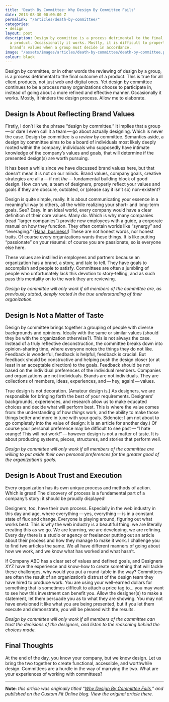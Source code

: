 ```yaml
---
title: 'Death By Committee: Why Design By Committee Fails'
date: 2013-08-30 00:00:00 Z
permalink: "/articles/death-by-committee/"
categories:
- design
layout: post
description: Design by committee is a process detrimental to the final outcome of
  a product. Occassionally it works. Mostly, it is difficult to properly reflect a
  brand’s values when a group must decide in accordance.
image: "/assets/images/articles/death-by-committee/death-by-committee.png"
colour: black
---
```


Design by committee, or in other words the reviewing of design by a group, is a process detrimental to the final outcome of a product. This is true for all client products, not just web and digital ones. Yet design by committee continues to be a process many organizations choose to participate in, instead of going about a more refined and effective manner. Occasionally it works. Mostly, it hinders the design process. Allow me to elaborate.

## Design Is About Reflecting Brand Values

Firstly, I don’t like the phrase “design by committee.” It implies that a group — or dare I even call it a team — go about actually designing. Which is never the case. Design by committee is a *review* by committee. Semantics aside, a design by committee aims to be a board of individuals most likely deeply rooted within the company, individuals who supposedly have intimate knowledge of the company’s values and goals, that will determine if the presented design(s) are worth pursuing.

It has been a while since we have discussed brand values here, but that doesn’t mean it is not on our minds. Brand values, company goals, creative strategies are all a — if not *the* — fundamental building block of good design. How can we, a team of designers, properly reflect your values and goals if they are obscure, outdated, or (please say it isn’t so) non-existent?

Design is quite simple, really. It is about communicating your essence in a meaningful way to others, all the while realizing your short- and long-term goals. See? Easy. In an ideal world, every company would have a clear definition of their core values. Many do. Which is why many companies (read “larger companies”) provide new employees with a guide, a corporate manual on how they function. They often contain worlds like “synergy” and “leveraging.” ([Haha, business!](http://customfitonline.com/media/152333/haha-business.jpg)) These are not honest words, nor honest traits. Of course every organizations wants these things. It is like putting “passionate” on your résumé: of course you are passionate, so is everyone else here.

These values are instilled in employees and partners because an organization has a brand, a story, and tale to tell. They have goals to accomplish and people to satisfy. Committees are often a jumbling of people who unfortunately lack this devotion to story-telling, and as such pass this mentality on to the work they are reviewing.

*Design by committee will only work if all members of the committee are, as previously stated, deeply rooted in the true understanding of their organization.*

## Design Is Not a Matter of Taste

Design by committee brings together a grouping of people with diverse backgrounds and opinions. Ideally with the same or similar values (should they be with the organization otherwise?). This is not always the case. Instead of a truly reflective deconstruction, the committee breaks down into opinion-sharing time, where everyone notes the things they do not like. Feedback is wonderful, feedback is helpful, feedback is crucial. But feedback should be constructive and helping push the design closer (or at least in an acceptable direction) to the goals. Feedback should be not based on the individual preferences of the individual members. Companies and organizations are not individuals. Brands are not individuals. They are collections of members, ideas, experiences, and — hey, again! — values.

True design is not decoration. (Amateur design is.) As designers, we are responsible for bringing forth the best of your requirements. Designers’ backgrounds, experiences, and research allow us to make educated choices and decide what will perform best. This is where the value comes from: the understanding of how *things* work, and the ability to make those things better and more in tune with your goals. Sidenote: I am not about to go completely into the value of design: it is an article for another day.) Of course your personal preference may be difficult to see past — “I hate orange! This will not work!” — however design is not a matter of taste. It is about producing systems, pieces, structures, and stories that perform well.

*Design by committee will only work if all members of the committee are willing to put aside their own personal preferences for the greater good of the organization’s goals.*

## Design Is About Trust and Execution

Every organization has its own unique process and methods of action. Which is great! The discovery of process is a fundamental part of a company’s story: it should be proudly displayed!

Designers, too, have their own process. Especially in the web industry in this day and age, where everything — yes, everything — is in a constant state of flux and change. Everyone is playing around, figuring out what works best. This is why the web industry is a beautiful thing: we are literally creating this as we go. We are learning, we are developing, we are refining. Every day there is a studio or agency or freelancer putting out an article about their process and how they manage to make it work. I challenge you to find two articles the same. We all have different manners of going about how we work, and we know what has worked and what hasn’t.

If Company ABC has a clear set of values and defined goals, and Designers XYZ have the experience and know-how to create something that will tackle these challenges, why would you put a round-table in the way? Committees are often the result of an organization’s distrust of the design team they have hired to produce work. You are using your well-earned dollars for something that is sometimes difficult to attach a price tag to… you may want to see how this investment can benefit you. Allow the designer(s) to make a statement, let them persuade you as to what they are showing. You may not have envisioned it like what you are being presented, but if you let them execute and demonstrate, you will be pleased with the results.

*Design by committee will only work if all members of the committee can trust the decisions of the designers, and listen to the reasoning behind the choices made.*

## Final Thoughts

At the end of the day, you know your company, but we know design. Let us bring the two together to create functional, accessible, and worthwhile design. Committees are a hurdle in the way of marrying the two. What are your experiences of working with committees?

***

**Note**: *this article was originally titled “[Why Design By Committee Fails](http://www.customfitonline.com/news/2013/8/30/why-design-by-committee-fails/),” and published on the Custom Fit Online blog. View the original article there.*
